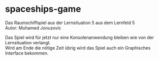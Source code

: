 # spaceships-game

Das Raumschiffspiel aus der Lernsituation 5 aus dem Lernfeld 5\
Autor: Muhamed Jonuzovic

Das Spiel wird für jetzt nur eine Konsolenanwendung bleiben wie von der Lernsituation verlangt.\
Wird am Ende die nötige Zeit übrig wird das Spiel auch ein Graphisches Interface bekommen.
